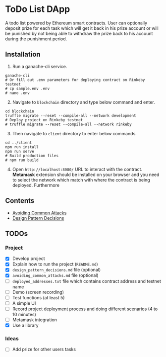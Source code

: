 # ToDo List DApp
A todo list powered by Ethereum smart contracts. User can optionally deposit prize for each task which will get it back in his prize account or will be punished by not being able to withdraw the prize back to his account during the punishment period.

## Installation
1. Run a ganache-cli service.
```
ganache-cli
# Or fill out .env parameters for deploying contract on Rinkeby testnet
# cp sample.env .env
# nano .env
```
2. Navigate to `blockchain` directory and type below command and enter.
```
cd blockchain
truffle migrate --reset --compile-all --network development
# Deploy project on Rinkeby testnet
# truffle migrate --reset --compile-all --network rinkeby
```
3. Then navigate to `client` directory to enter below commands.
```
cd ../client
npm run install
npm run serve
# Build production files
# npm run build
```
4. Open `http://localhost:8080/` URL to interact with the contract. **Metamask** extension should be installed on your browser and you need to select the network which match with where the contract is being deployed. Furthermore 

## Contents
- [Avoiding Common Attacks](docs/avoiding_common_attacks.md)
- [Design Pattern Decisions](docs/design_pattern_decisions.md)

## TODOs

### Project
- [x] Develop project
- [x] Explain how to run the project (`README.md`)
- [x] `design_pattern_decisions.md` file (optional)
- [x] `avoiding_common_attacks.md` file (optional)
- [ ] `deployed_addresses.txt` file which contains contract address and testnet name
- [ ] Demo (screen recording)
- [ ] Test functions (at least 5)
- [ ] A simple UI
- [ ] Record project deployment process and doing different scenarios (4 to 10 minutes)
- [ ] Metamask integration
- [x] Use a library

### Ideas
- [ ] Add prize for other users tasks